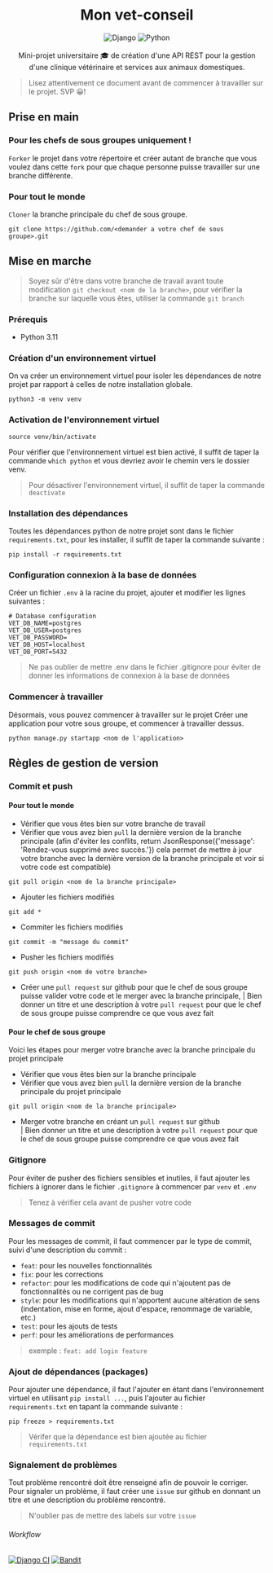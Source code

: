 <div align="center">
<h1> Mon vet-conseil </h1>
<img src="https://badgen.net/badge/django/4.2.1/green?icon=pypi" alt="Django">
<img src="https://badgen.net/badge/status/development/red?icon=github" alt="Python">
<br> <br>
Mini-projet universitaire 🎓 de création d'une API REST pour la gestion d'une clinique vétérinaire et services aux animaux domestiques.
</div>

>Lisez attentivement ce document avant de commencer à travailler sur le projet. SVP 😀!


## Prise en main

### Pour les chefs de sous groupes uniquement !

`Forker` le projet dans votre répertoire et créer autant de branche
que vous voulez dans cette `fork` pour que chaque personne puisse
travailler sur une branche différente.

### Pour tout le monde
`Cloner` la branche principale du chef de sous groupe. 
```
git clone https://github.com/<demander a votre chef de sous groupe>.git
```


## Mise en marche
> Soyez sûr d'être dans votre branche de travail avant toute modification
``` git checkout <nom de la branche> ```, pour vérifier la branche sur laquelle vous êtes, utiliser la commande ``` git branch ```

### Prérequis
- Python 3.11

### Création d'un environnement virtuel
On va créer un environnement virtuel pour isoler les dépendances de notre projet par rapport à celles de notre installation globale.
```
python3 -m venv venv
```

### Activation de l'environnement virtuel
```
source venv/bin/activate
```
Pour vérifier que l'environnement virtuel est bien activé, il suffit de taper la commande ``` which python ``` et vous devriez avoir le chemin vers le dossier venv.
> Pour désactiver l'environnement virtuel, il suffit de taper la commande ``` deactivate ```

### Installation des dépendances
Toutes les dépendances python de notre projet sont dans le fichier ``` requirements.txt ```, pour les installer, il suffit de taper la commande suivante :
```
pip install -r requirements.txt
```

### Configuration connexion à la base de données
Créer un fichier `.env` à la racine du projet, ajouter et modifier les lignes suivantes :
```
# Database configuration
VET_DB_NAME=postgres
VET_DB_USER=postgres
VET_DB_PASSWORD=
VET_DB_HOST=localhost
VET_DB_PORT=5432
```
> Ne pas oublier de mettre .env dans le fichier .gitignore pour éviter de donner les informations de connexion à la base de données

### Commencer à travailler
Désormais, vous pouvez commencer à travailler sur le projet
Créer une application pour votre sous groupe, et commencer à travailler dessus.
```
python manage.py startapp <nom de l'application>
```

  
## Règles de gestion de version
  
### Commit et push
  
#### Pour tout le monde
- Vérifier que vous êtes bien sur votre branche de travail
- Vérifier que vous avez bien `pull` la dernière version de la branche principale (afin d'éviter les conflits,
    return JsonResponse({'message': 'Rendez-vous supprimé avec succès.'})
cela permet de mettre à jour votre branche avec la dernière version de la branche principale et voir si votre code est
compatible)
```
git pull origin <nom de la branche principale>
```
- Ajouter les fichiers modifiés
```
git add *
```
- Commiter les fichiers modifiés
```
git commit -m "message du commit"
```
- Pusher les fichiers modifiés
```
git push origin <nom de votre branche>
```
- Créer une `pull request` sur github pour que le chef de sous groupe puisse valider votre code et le merger avec la branche principale,
| Bien donner un titre et une description à votre `pull request` pour que le chef de sous groupe puisse comprendre ce que vous avez fait

#### Pour le chef de sous groupe
Voici les étapes pour merger votre branche avec la branche principale du projet principale
- Vérifier que vous êtes bien sur la branche principale
- Vérifier que vous avez bien `pull` la dernière version de la branche principale du projet principale
```
git pull origin <nom de la branche principale>
```
- Merger votre branche en créant un `pull request` sur github <br>
| Bien donner un titre et une description à votre `pull request` pour que le chef de sous groupe puisse comprendre ce que vous avez fait

### Gitignore
Pour éviter de pusher des fichiers sensibles et inutiles, il faut ajouter les fichiers à ignorer dans le fichier `.gitignore` à commencer par `venv` et `.env`
> Tenez à vérifier cela avant de pusher votre code

### Messages de commit
Pour les messages de commit, il faut commencer par le type de commit, suivi d'une description du commit :
- `feat`: pour les nouvelles fonctionnalités
- `fix`: pour les corrections
- `refactor`: pour les modifications de code qui n'ajoutent pas de fonctionnalités ou ne corrigent pas de bug
- `style`: pour les modifications qui n'apportent aucune altération de sens (indentation, mise en forme, ajout d'espace, renommage de variable, etc.)
- `test`: pour les ajouts de tests
- `perf`: pour les améliorations de performances
> exemple : `feat: add login feature`

### Ajout de dépendances (packages)
Pour ajouter une dépendance, il faut l'ajouter en étant dans l'environnement virtuel en utilisant `pip install ...`, puis l'ajouter au fichier `requirements.txt` en tapant la commande suivante :
```
pip freeze > requirements.txt
```
> Vérifer que la dépendance est bien ajoutée au fichier `requirements.txt`

### Signalement de problèmes
Tout problème rencontré doit être renseigné afin de pouvoir le corriger. <br>
Pour signaler un problème, il faut créer une `issue` sur github en donnant un titre et une description du problème rencontré.
> N'oublier pas de mettre des labels sur votre `issue`

###### Workflow
[![Django CI](https://github.com/mendrika261/S4-API-vet-conseil/actions/workflows/django.yml/badge.svg)](https://github.com/mendrika261/S4-API-vet-conseil/actions/workflows/django.yml)
[![Bandit](https://github.com/mendrika261/S4-API-vet-conseil/actions/workflows/bandit.yml/badge.svg)](https://github.com/mendrika261/S4-API-vet-conseil/actions/workflows/bandit.yml)
